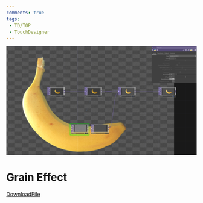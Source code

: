 ```yaml
---
comments: true
tags:
 - TD/TOP
 - TouchDesigner
---
```


![Grain Effect](./img/GrainEffect.png)

# Grain Effect

[DownloadFile](./files/GrainEffect.tox)